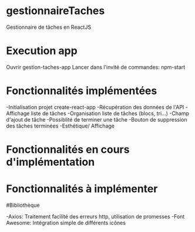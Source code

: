 # gestionnaireTaches
Gestionnaire de tâches en ReactJS

# Execution app
Ouvrir gestion-taches-app 
Lancer dans l'invité de commandes: npm-start

# Fonctionnalités implémentées
-Initialisation projet create-react-app
-Récupération des données de l'API
-Affichage liste de tâches
-Organisation liste de tâches (blocs, tri...)
-Champ d'ajout de tâche
-Possiblité de terminer une tâche
-Bouton de suppression des tâches terminées
-Esthétique/ Affichage

# Fonctionnalités en cours d'implémentation

# Fonctionnalités à implémenter

#Bibliothèque

-Axios: Traitement facilité des erreurs http, utilisation de promesses
-Font Awesome: Intégration simple de différents icônes
